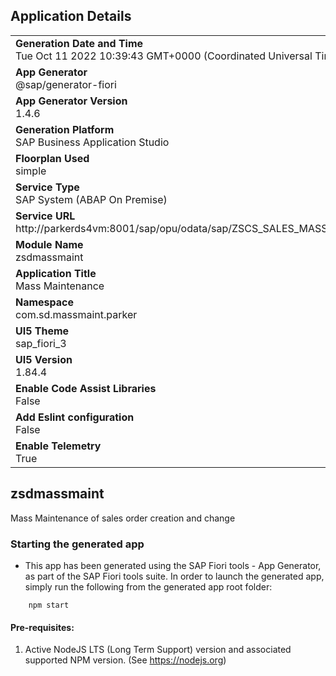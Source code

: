 ## Application Details
|               |
| ------------- |
|**Generation Date and Time**<br>Tue Oct 11 2022 10:39:43 GMT+0000 (Coordinated Universal Time)|
|**App Generator**<br>@sap/generator-fiori|
|**App Generator Version**<br>1.4.6|
|**Generation Platform**<br>SAP Business Application Studio|
|**Floorplan Used**<br>simple|
|**Service Type**<br>SAP System (ABAP On Premise)|
|**Service URL**<br>http://parkerds4vm:8001/sap/opu/odata/sap/ZSCS_SALES_MASS_MAINTAIN_SRV
|**Module Name**<br>zsdmassmaint|
|**Application Title**<br>Mass Maintenance|
|**Namespace**<br>com.sd.massmaint.parker|
|**UI5 Theme**<br>sap_fiori_3|
|**UI5 Version**<br>1.84.4|
|**Enable Code Assist Libraries**<br>False|
|**Add Eslint configuration**<br>False|
|**Enable Telemetry**<br>True|

## zsdmassmaint

Mass Maintenance of sales order creation and change

### Starting the generated app

-   This app has been generated using the SAP Fiori tools - App Generator, as part of the SAP Fiori tools suite.  In order to launch the generated app, simply run the following from the generated app root folder:

```
    npm start
```

#### Pre-requisites:

1. Active NodeJS LTS (Long Term Support) version and associated supported NPM version.  (See https://nodejs.org)


